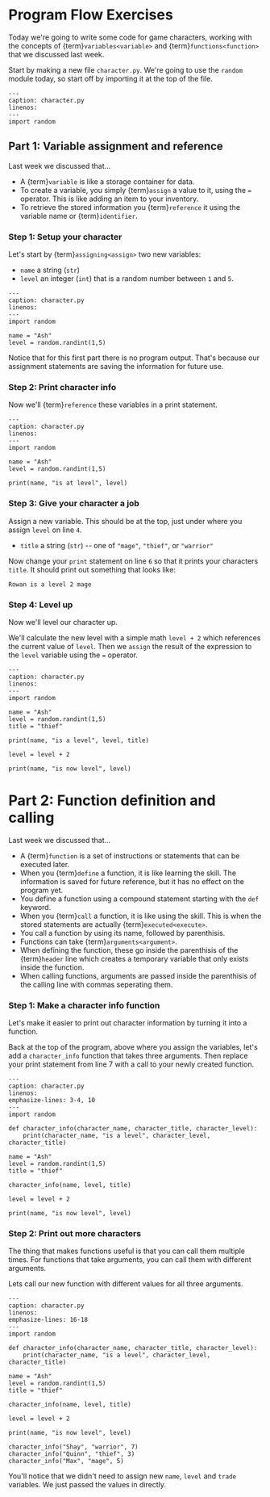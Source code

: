 Program Flow Exercises
======================

Today we're going to write some code for game characters, working with the
concepts of {term}`variables<variable>` and {term}`functions<function>` that we
discussed last week.

Start by making a new file `character.py`. We're going to use the `random`
module today, so start off by importing it at the top of the file.

```{code-block} python
---
caption: character.py
linenos:
---
import random
```

Part 1: Variable assignment and reference
-----------------------------------------

Last week we discussed that...

* A {term}`variable` is like a storage container for data.
* To create a variable, you simply {term}`assign` a value to
  it, using the `=` operator. This is like adding an item to
  your inventory.
* To retrieve the stored information you {term}`reference` it using the
  variable name or {term}`identifier`.


### Step 1: Setup your character

Let's start by {term}`assigning<assign>` two new variables:

* `name` a string (`str`)
* `level` an integer (`int`) that is a random number between `1` and `5`.

```{code-block} python
---
caption: character.py
linenos:
---
import random

name = "Ash"
level = random.randint(1,5)
```

Notice that for this first part there is no program output. That's because our
assignment statements are saving the information for future use.

### Step 2: Print character info

Now we'll {term}`reference` these variables in a print statement.

```{code-block} python
---
caption: character.py
linenos:
---
import random

name = "Ash"
level = random.randint(1,5)

print(name, "is at level", level)
```

### Step 3: Give your character a job

Assign a new variable.  This should be at the top, just under where you assign
`level` on line `4`.

* `title` a string (`str`) -- one of `"mage"`, `"thief"`, or `"warrior"`

Now change your `print` statement on line `6` so that it prints your characters
`title`. It should print out something that looks like:

```
Rowan is a level 2 mage
```

### Step 4: Level up

Now we'll level our character up.

We'll calculate the new level with a simple math `level + 2` which references
the current value of `level`. Then we `assign` the result of the expression to
the `level` variable using the `=` operator.

```{code-block} python
---
caption: character.py
linenos:
---
import random

name = "Ash"
level = random.randint(1,5)
title = "thief"

print(name, "is a level", level, title)

level = level + 2

print(name, "is now level", level)
```

Part 2: Function definition and calling
=======================================

Last week we discussed that...

* A {term}`function` is a set of instructions or statements
  that can be executed later.
* When you {term}`define` a function, it is like learning the skill. The
  information is saved for future reference, but it has no effect on the
  program yet.
* You define a function using a compound statement starting with the `def`
  keyword.
* When you {term}`call` a function, it is like using the skill. This is when
  the stored statements are actually {term}`executed<execute>`.
* You call a function by using its name, followed by parenthisis.
* Functions can take {term}`arguments<argument>`.
* When defining the function, these go inside the parenthisis of the
  {term}`header` line which creates a temporary variable that only exists
  inside the function.
* When calling functions, arguments are passed inside the parenthisis of the
  calling line with commas seperating them.

### Step 1: Make a character info function

Let's make it easier to print out character information by turning it into a function.

Back at the top of the program, above where you assign the variables, let's add
a `character_info` function that takes three arguments. Then replace your print
statement from line 7 with a call to your newly created function.

```{code-block} python
---
caption: character.py
linenos:
emphasize-lines: 3-4, 10
---
import random

def character_info(character_name, character_title, character_level):
    print(character_name, "is a level", character_level, character_title)

name = "Ash"
level = random.randint(1,5)
title = "thief"

character_info(name, level, title)

level = level + 2

print(name, "is now level", level)
```

### Step 2: Print out more characters

The thing that makes functions useful is that you can call them multiple times.
For functions that take arguments, you can call them with different arguments.

Lets call our new function with different values for all three arguments.

```{code-block} python
---
caption: character.py
linenos:
emphasize-lines: 16-18
---
import random

def character_info(character_name, character_title, character_level):
    print(character_name, "is a level", character_level, character_title)

name = "Ash"
level = random.randint(1,5)
title = "thief"

character_info(name, level, title)

level = level + 2

print(name, "is now level", level)

character_info("Shay", "warrior", 7)
character_info("Quinn", "thief", 3)
character_info("Max", "mage", 5)
```

You'll notice that we didn't need to assign new `name`, `level` and `trade`
variables. We just passed the values in directly.
